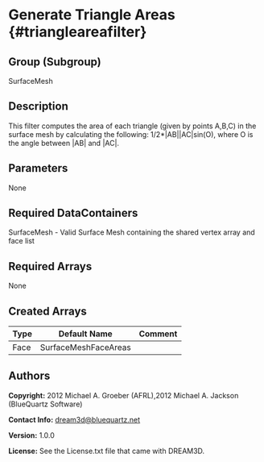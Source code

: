 Generate Triangle Areas {#triangleareafilter}
======

## Group (Subgroup) ##
SurfaceMesh

## Description ##
This filter computes the area of each triangle (given by points A,B,C) in the surface mesh by calculating the following: 1/2*|AB||AC|sin(O), where O is the angle between |AB| and |AC|.


## Parameters ##
None

## Required DataContainers ##
SurfaceMesh - Valid Surface Mesh containing the shared vertex array and face list

## Required Arrays ##
None

## Created Arrays ##

| Type | Default Name | Comment |
|------|--------------|---------|
| Face | SurfaceMeshFaceAreas | |


## Authors ##

**Copyright:** 2012 Michael A. Groeber (AFRL),2012 Michael A. Jackson (BlueQuartz Software)

**Contact Info:** dream3d@bluequartz.net

**Version:** 1.0.0

**License:**  See the License.txt file that came with DREAM3D.



